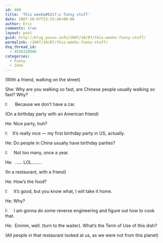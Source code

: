 ```yaml
---
id: 460
title: 'This week&#8217;s funny stuff'
date: 2007-10-07T23:33:48+00:00
author: Eric
comments: true
layout: post
guid: http://blog.youxu.info/2007/10/07/this-weeks-funny-stuff/
permalink: /2007/10/07/this-weeks-funny-stuff/
dsq_thread_id:
  - 4938328906
categories:
  - Funny
  - Joke
---
```

(With a friend, walking on the street)
  
She: Why are you walking so fast, are Chinese people usually walking so fast? Why?
  
I:      Because we don&#8217;t have a car.

(On a birthday party with an American friend)
  
He: Nice party, huh?
  
I:    It&#8217;s really nice &#8212; my first birthday party in US, actually.
  
He: Do people in China usually have birthday parties?
  
I:     Not too many, once a year.
  
He:  &#8230;&#8230; LOL&#8230;&#8230;..

(In a restaurant, with a friend)
  
He: How&#8217;s the food?
  
I:     It&#8217;s good, but you know what, I will take it home.
  
He: Why?
  
I:     I am gonna do some reverse engineering and figure out how to cook that.
  
He:  Emmm, well. (turn to the waiter). What&#8217;s the Term of Use of this dish?
  
(All people in that restaurant looked at us, as we were not from this planet)